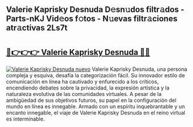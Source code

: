 ## Valerie Kaprisky Desnuda D𝚎sn𝚞dos filtr𝚊dos - Parts-nKJ Vid𝚎os f𝚘tos - N𝚞evas filtr𝚊ciones atr𝚊ctivas 2Ls7t

# <h2><a href="http://mb1y8r.tromn.icu/?c=Valerie+Kaprisky+Desnuda">🔗👉👉👉 Valerie Kaprisky Desnuda 🔗🔗</a></h2>

[![Valerie Kaprisky Desnuda nuevo](https://i.imgur.com/pEAQMta.gif)](http://mb1y8r.tromn.icu/?c=Valerie+Kaprisky+Desnuda)
Valerie Kaprisky Desnuda, una persona compleja y esquiva, desafía la categorización fácil. Su innovador estilo de comunicación en línea ha cautivado y enfurecido a los críticos, encendiendo debates sobre la privacidad, la expresión artística y la naturaleza evolutiva de las comunidades virtuales. A pesar de la ambigüedad de sus objetivos futuros, su papel en la configuración del mundo en línea es innegable. Armado con un espíritu inquebrantable y un encanto innegable, el viaje de Valerie Kaprisky Desnuda en el reino virtual es interminable.
